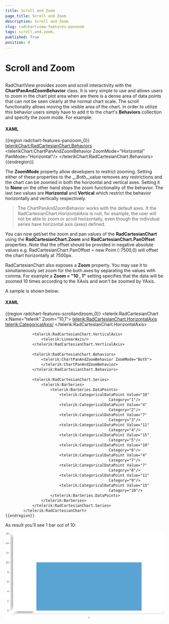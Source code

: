 ```yaml
---
title: Scroll and Zoom 
page_title: Scroll and Zoom 
description: Scroll and Zoom 
slug: radchartview-features-panzoom
tags: scroll,and,zoom,
published: True
position: 0
---
```


# Scroll and Zoom 



## 

RadChartView provides zoom and scroll interactivity with the __ChartPanAndZoomBehavior__
          class. It is very simple to use and allows users to zoom in the chart plot area when are there
          is a dense area of data points that can not be seen clearly at the normal chart scale.
          The scroll functionality allows moving the visible area of the chart.
          In order to utilize this behavior users simply have to add it to the chart's
          __Behaviors__ collection and specify the zoom mode. For example:
        

#### __XAML__

{{region radchart-features-panzoom_0}}
	<telerikChart:RadCartesianChart.Behaviors>
	   <telerikChart:ChartPanAndZoomBehavior ZoomMode="Horizontal" PanMode="Horizontal"/>
	</telerikChart:RadCartesianChart.Behaviors>
	{{endregion}}



The __ZoomMode__ property allow developers to restrict zooming.
          Setting either of these properties to the __Both__value
          removes any restrictions and the chart can be zoomed in both the horizontal
          and vertical axes. Setting it to __None__ on the other
          hand stops the zoom functionality of the behavior. The last two values are
          __Horizontal__ and __Vertical__
          which restrict the behavior horizontally and vertically respectively.
        

>The ChartPanAndZoomBehavior works with the default axes. If the RadCartesianChart.HorizontalAxis
            is null, for example, the user will not be able to zoom or scroll horizontally, even though the
            individual series have horizontal axis (axes) defined. 
          

You can now get/set the zoom and pan values of the __RadCartesianChart__
          using the __RadCartesianChart.Zoom__ and
          __RadCartesianChart.PanOffset__ properties.
          Note that the offset should be provided in negative absolute values e.g.
          RadCartesianChart.PanOffset = new Point (-7500,0) will offset the chart horizontally at 7500px.
        

RadCartesianChart also exposes a __Zoom__ property.
          You may use it to simultaneously set zoom for the both axes by separating the values with comma.
          For example a __Zoom = "10 , 1"__ setting specifies that the
          data will be zoomed 10 times according to the XAxis and won't be zoomed by YAxis.
        

A sample is shown below:

#### __XAML__

{{region radchart-features-scrollandzoom_0}}
	 <telerik:RadCartesianChart x:Name="telerik" Zoom="10,1">
	            <telerik:RadCartesianChart.HorizontalAxis>
	                <telerik:CategoricalAxis/>
	            </telerik:RadCartesianChart.HorizontalAxis>
	
	            <telerik:RadCartesianChart.VerticalAxis>
	                <telerik:LinearAxis/>
	            </telerik:RadCartesianChart.VerticalAxis>
	
	            <telerik:RadCartesianChart.Behaviors>
	                <telerik:ChartPanAndZoomBehavior ZoomMode="Both">
	                </telerik:ChartPanAndZoomBehavior>
	            </telerik:RadCartesianChart.Behaviors>           
	
	            <telerik:RadCartesianChart.Series>
	                <telerik:BarSeries>
	                    <telerik:BarSeries.DataPoints>
	                        <telerik:CategoricalDataPoint Value="10"
	                                              Category="1"/>
	                        <telerik:CategoricalDataPoint Value="4"
	                                              Category="2"/>
	                        <telerik:CategoricalDataPoint Value="7"
	                                              Category="3"/>
	                        <telerik:CategoricalDataPoint Value="11"
	                                              Category="4"/>
	                        <telerik:CategoricalDataPoint Value="15"
	                                              Category="5"/>
	                        <telerik:CategoricalDataPoint Value="10"
	                                              Category="6"/>
	                        <telerik:CategoricalDataPoint Value="4"
	                                              Category="7"/>
	                        <telerik:CategoricalDataPoint Value="7"
	                                              Category="8"/>
	                        <telerik:CategoricalDataPoint Value="11"
	                                              Category="9"/>
	                        <telerik:CategoricalDataPoint Value="15"
	                                              Category="10"/>
	                    </telerik:BarSeries.DataPoints>
	                </telerik:BarSeries>
	            </telerik:RadCartesianChart.Series>
	        </telerik:RadCartesianChart>
	{{endregion}}



As result you'll see 1 bar out of 10:

![](images/RadChartView-chart_scrollandzoom.png)
